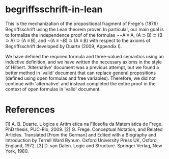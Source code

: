 # begriffsschrift-in-lean
This is the mechanization of the propositional fragment of Frege's (1879) Begriﬀsschrift using the Lean theorem prover. In particular, our main goal is to formalize the independence proof of the formulas ¬¬A ≡ A, (A ⊃ B) ⊃ (B ⊃ A) ⊃ (A ≡ B), and ¬(A ≡ ¬B) ⊃ (A ≡ B) with respect to the axioms of Begriﬀsschrift developed by Duarte (2009, Appendix I).

We have defined the required formula and three-valued semantics using an inductive definition, and we have written the necessary axioms in the style of Hilbert. 'Alternative' document was a previous attempt, but we found a better method in 'valid' document that can replace general propositions (defined using open formulas and free variables). Therefore, we did not continue with 'alternative' and instead completed the entire proof in the context of open formulas in 'valid' document.

# References
[1] A. B. Duarte. L ́ogica e Aritm ́etica na Filosofia da Matem ́atica de Frege. PhD thesis, PUC-Rio, 2009.
[2] G. Frege. Conceptual Notation, and Related Articles. Translated [From the German] and Edited with a Biography and Introduction by Terrell Ward Bynum. Oxford University Press UK, Oxford, England, 1972.
[3] D. van Dalen. Logic and Structure. Springer Verlag, New York, 1980.
